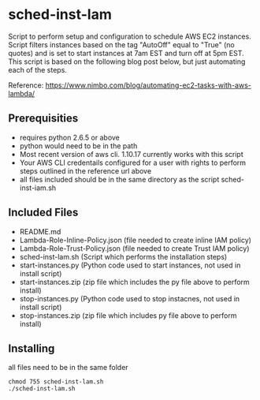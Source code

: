 # sched-inst-lam
Script to perform setup and configuration to schedule AWS EC2 instances.  Script filters instances based on the tag "AutoOff" equal to "True" (no quotes) and is set to start instances at 7am EST and turn off at 5pm EST.  This script is based on the following blog post below, but just automating each of the steps.

Reference: https://www.nimbo.com/blog/automating-ec2-tasks-with-aws-lambda/

## Prerequisities
- requires python 2.6.5 or above
- python would need to be in the path
- Most recent version of aws cli.  1.10.17 currently works with this script
- Your AWS CLI credentails configured for a user with rights to perform steps outlined in the reference url above
- all files included should be in the same directory as the script sched-inst-iam.sh

## Included Files
- README.md
- Lambda-Role-Inline-Policy.json (file needed to create inline IAM policy)
- Lambda-Role-Trust-Policy.json (file needed to create Trust IAM policy)
- sched-inst-lam.sh (Script which performs the installation steps)
- start-instances.py (Python code used to start instances, not used in install script)
- start-instances.zip (zip file which includes the py file above to perform install)
- stop-instances.py (Python code used to stop instacnes, not used in install script)
- stop-instances.zip (zip file which includes py file above to perform install)    

## Installing
all files need to be in the same folder

```
chmod 755 sched-inst-lam.sh
./sched-inst-lam.sh
```
         
